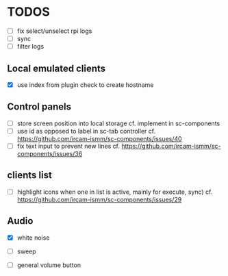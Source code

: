 # TODOS

- [ ] fix select/unselect rpi logs
- [ ] sync
- [ ] filter logs

## Local emulated clients
- [x] use index from plugin check to create hostname

## Control panels
- [ ] store screen position into local storage
      cf. implement in sc-components
- [ ] use id as opposed to label in sc-tab controller 
      cf. https://github.com/ircam-ismm/sc-components/issues/40
- [ ] fix text input to prevent new lines
      cf. https://github.com/ircam-ismm/sc-components/issues/36

## clients list
- [ ] highlight icons when one in list is active, mainly for execute, sync)
      cf. https://github.com/ircam-ismm/sc-components/issues/29
      
## Audio
- [x] white noise
- [ ] sweep
- [ ] general volume button

